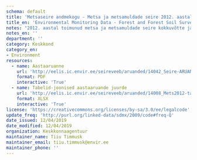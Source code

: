 ```yaml
---
schema: default
title: 'Metsaseire andmekogu - Metsa ja metsamuldade seire 2012. aastal'
title_en: 'Environmental Monitoring Data - Forest and Forest Soil Survey in 2012'
notes: "2012. aastal toimunud metsa ja metsamuldade seire kokkuvõtte ja allpool toodud andmed leiab <a href=\"http://seire.keskkonnainfo.ee/index.php?option=com_content&view=article&id=2864%3Ametsa-ja-metsamuldade-seire-2012\">siit</a>. Metsaseire <a href=\"http://seire.keskkonnainfo.ee/index.php?option=com_content&view=article&id=638&Itemid=177\">andmekogu</a> on osa Riikliku keskkonnaseire programmi veebist, mis pakub metsandusega seotud infot Keskkonnaseire seadusega sätestatud korras."
notes_en: ''
department: ''
category: Keskkond
category_en:
- Environment
resources:
  - name: Aastaaruanne
    url: 'http://eelis.ic.envir.ee/seireveeb/aruanded/14042_Seire-ARUANNE2012.pdf'
    format: PDF
    interactive: 'True'
  - name: Tabelid-joonised aastaaruande juurde
    url: 'http://eelis.ic.envir.ee/seireveeb/aruanded/14008_Mets2012-tab.+joon.xlsx'
    format: XLSX
    interactive: 'True'
license: 'https://creativecommons.org/licenses/by-sa/3.0/ee/legalcode'
update_freq: 'http://purl.org/linked-data/sdmx/2009/code#freq-Q'
date_issued: 12/04/2019
date_modified: 12/04/2019
organization: Keskkonnaagentuur
maintainer_name: Tiiu Timmusk
maintainer_email: tiiu.timmusk@envir.ee
maintainer_phone: ''
---
```

